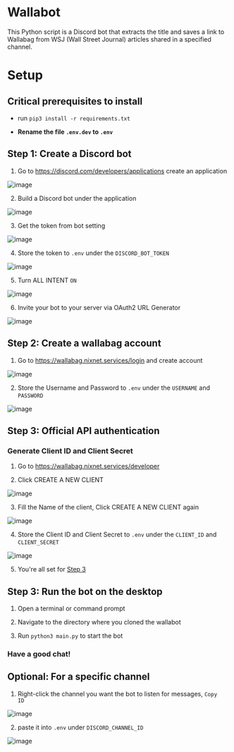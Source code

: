# Wallabot

This Python script is a Discord bot that extracts the title and saves a link to Wallabag from WSJ (Wall Street Journal) articles shared in a specified channel.

# Setup

## Critical prerequisites to install

* run ```pip3 install -r requirements.txt```

* **Rename the file `.env.dev` to `.env`**

## Step 1: Create a Discord bot

1. Go to https://discord.com/developers/applications create an application

![image](https://user-images.githubusercontent.com/75292632/229356888-1afd8d63-ad2f-43f1-9969-100735f2b0f8.png)

2. Build a Discord bot under the application

![image](https://user-images.githubusercontent.com/75292632/229356928-fa826d85-e135-4bbe-8899-9d1d6e6680d4.png)

3. Get the token from bot setting

![image](https://user-images.githubusercontent.com/75292632/229357004-01ec6385-9b9d-45c3-a3ea-a6aba14754d4.png)

4. Store the token to `.env` under the `DISCORD_BOT_TOKEN`

![image](https://user-images.githubusercontent.com/75292632/229357198-27fd0fe6-e5ed-4c48-8d64-31577114bc03.png)

5. Turn ALL INTENT `ON`

![image](https://user-images.githubusercontent.com/75292632/229357231-c31d4b8f-f31a-4959-a615-862e8e6b720f.png)

6. Invite your bot to your server via OAuth2 URL Generator

![image](https://user-images.githubusercontent.com/75292632/229357269-09463d81-d109-49a8-b569-fdf2a2316b4c.png)

## Step 2: Create a wallabag account

1. Go to https://wallabag.nixnet.services/login and create account

![image](https://user-images.githubusercontent.com/75292632/229357604-b05c5a99-75d3-409a-bd0f-d5d60d757740.png)

2. Store the Username and Password to `.env` under the `USERNAME` and `PASSWORD`

![image](https://user-images.githubusercontent.com/75292632/229357690-146a9e02-6fdc-468a-8a19-188040d6ec8c.png)

## Step 3: Official API authentication

### Generate Client ID and Client Secret

1. Go to https://wallabag.nixnet.services/developer

2. Click CREATE A NEW CLIENT

![image](https://user-images.githubusercontent.com/75292632/229357730-a5825ce8-9104-4b36-8c1c-95f053c8f7d1.png)

3. Fill the Name of the client, Click CREATE A NEW CLIENT again

![image](https://user-images.githubusercontent.com/75292632/229357758-f527df0b-2f30-4a8f-bf5c-8e7829c44097.png)

4. Store the Client ID and Client Secret to `.env` under the `CLIENT_ID` and `CLIENT_SECRET`

![image](https://user-images.githubusercontent.com/75292632/229357831-df773463-978a-4332-858c-6e33d5a949cb.png)

5. You're all set for [Step 3](#step-3-run-the-bot-on-the-desktop)

## Step 3: Run the bot on the desktop

1. Open a terminal or command prompt

2. Navigate to the directory where you cloned the wallabot

3. Run `python3 main.py` to start the bot

### Have a good chat!

## Optional: For a specific channel

1. Right-click the channel you want the bot to listen for messages, `Copy  ID`

![image](https://user-images.githubusercontent.com/75292632/229358102-54975025-ad12-4ae2-a033-dffc6869029f.png)

2. paste it into `.env` under `DISCORD_CHANNEL_ID`

![image](https://user-images.githubusercontent.com/75292632/229358107-35e70dd0-f845-4da5-9bb9-ebde3161d299.png)
